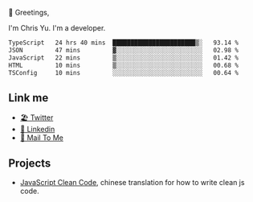 👋 Greetings, 

I'm Chris Yu. I'm a developer. 


<!--START_SECTION:waka-->

```txt
TypeScript   24 hrs 40 mins  ███████████████████████▒░   93.14 %
JSON         47 mins         ▓░░░░░░░░░░░░░░░░░░░░░░░░   02.98 %
JavaScript   22 mins         ▒░░░░░░░░░░░░░░░░░░░░░░░░   01.42 %
HTML         10 mins         ▒░░░░░░░░░░░░░░░░░░░░░░░░   00.68 %
TSConfig     10 mins         ░░░░░░░░░░░░░░░░░░░░░░░░░   00.64 %
```

<!--END_SECTION:waka-->

## Link me

- [🏖️ Twitter](https://twitter.com/yuetong3yu)
- [🧳 Linkedin](https://www.linkedin.com/in/yuetong3yu)
- [📧 Mail To Me](mailto:yuetong3yu@gmail.com)


## Projects 

- [JavaScript Clean Code](https://js-clean-code-cn.vercel.app/), chinese translation for how to write clean js code.
